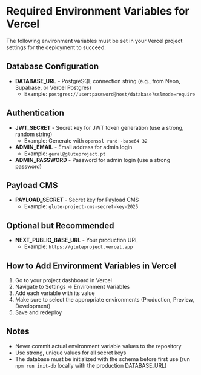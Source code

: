 # Required Environment Variables for Vercel

The following environment variables must be set in your Vercel project settings for the deployment to succeed:

## Database Configuration
- **DATABASE_URL** - PostgreSQL connection string (e.g., from Neon, Supabase, or Vercel Postgres)
  - Example: `postgres://user:password@host/database?sslmode=require`

## Authentication
- **JWT_SECRET** - Secret key for JWT token generation (use a strong, random string)
  - Example: Generate with `openssl rand -base64 32`
- **ADMIN_EMAIL** - Email address for admin login
  - Example: `geral@gluteproject.pt`
- **ADMIN_PASSWORD** - Password for admin login (use a strong password)

## Payload CMS
- **PAYLOAD_SECRET** - Secret key for Payload CMS
  - Example: `glute-project-cms-secret-key-2025`

## Optional but Recommended
- **NEXT_PUBLIC_BASE_URL** - Your production URL
  - Example: `https://gluteproject.vercel.app`

## How to Add Environment Variables in Vercel

1. Go to your project dashboard in Vercel
2. Navigate to Settings → Environment Variables
3. Add each variable with its value
4. Make sure to select the appropriate environments (Production, Preview, Development)
5. Save and redeploy

## Notes
- Never commit actual environment variable values to the repository
- Use strong, unique values for all secret keys
- The database must be initialized with the schema before first use (run `npm run init-db` locally with the production DATABASE_URL)